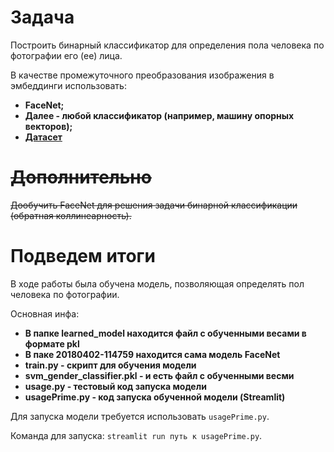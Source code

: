 # Задача
Построить бинарный классификатор для определения пола человека по фотографии его (ее) лица. 

В качестве промежуточного преобразования изображения в эмбеддинги использовать:
- **FaceNet;**
- **Далее - любой классификатор (например, машину опорных векторов);**
- **[Датасет](https://data.vision.ee.ethz.ch/cvl/rrothe/imdb-wiki/)**
# ~~Дополнительно~~
~~Дообучить FaceNet для решения задачи бинарной классификации (обратная коллинеарность).~~
# Подведем итоги
В ходе работы была обучена модель, позволяющая определять пол человека по фотографии.

Основная инфа:
- **В папке learned_model находится файл с обученными весами в формате pkl**
- **В паке 20180402-114759 находится сама модель FaceNet**
- **train.py - скрипт для обучения модели**
- **svm_gender_classifier.pkl  - и есть файл с обученными весми**
- **usage.py - тестовый код запуска модели**
- **usagePrime.py - код запуска обученной модели (Streamlit)**

Для запуска модели требуется использовать `usagePrime.py`. 

Команда для запуска: `streamlit run путь к usagePrime.py`.
